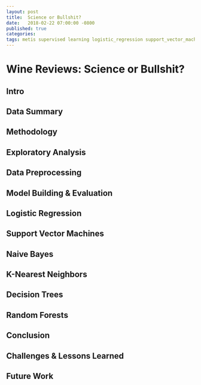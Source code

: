 ```yaml
---
layout: post
title:  Science or Bullshit?
date:   2018-02-22 07:00:00 -0800
published: true
categories: 
tags: metis supervised learning logistic_regression support_vector_machines naive_bayes k_nearest_neighbors decision_trees random_forests postgresql flask d3
---
```

# Wine Reviews: Science or Bullshit?


## Intro


## Data Summary


## Methodology


## Exploratory Analysis


## Data Preprocessing


## Model Building & Evaluation


## Logistic Regression


## Support Vector Machines


## Naive Bayes


## K-Nearest Neighbors


## Decision Trees


## Random Forests


## Conclusion


## Challenges & Lessons Learned


## Future Work


